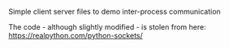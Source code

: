 Simple client server files to demo inter-process communication

The code - although slightly modified - is stolen from here: https://realpython.com/python-sockets/
